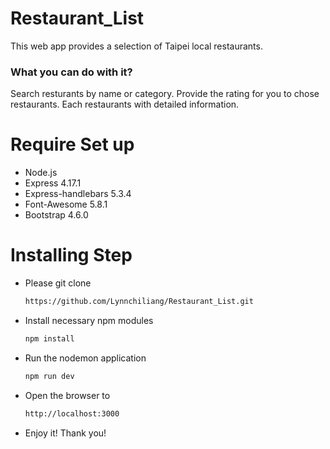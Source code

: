 # Restaurant_List

This web app provides a selection of Taipei local restaurants.

### What you can do with it?
Search resturants by name or category.
Provide the rating for you to chose restaurants.
Each restaurants with detailed information.


# Require Set up

- Node.js
- Express 4.17.1
- Express-handlebars 5.3.4
- Font-Awesome 5.8.1
- Bootstrap 4.6.0

# Installing Step

- Please git clone  
  ```bash
  https://github.com/Lynnchiliang/Restaurant_List.git
  ```
- Install necessary npm modules
  ```bash
  npm install
  ```
- Run the nodemon application
  ```bash
  npm run dev
  ```
- Open the browser to 
  ```bash
  http://localhost:3000
  ```

- Enjoy it! Thank you!
